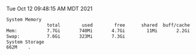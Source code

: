 Tue Oct 12 09:48:15 AM MDT 2021
```bash
System Memory
               total        used        free      shared  buff/cache   available
Mem:           7.7Gi       740Mi       4.7Gi        11Mi       2.2Gi       6.6Gi
Swap:          7.6Gi       323Mi       7.3Gi
System Storage
662M	.
```
